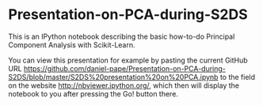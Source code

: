 Presentation-on-PCA-during-S2DS
===============================

This is an IPython notebook describing the basic how-to-do Principal Component Analysis with Scikit-Learn.

You can view this presentation for example by pasting the current GitHub URL https://github.com/daniel-pape/Presentation-on-PCA-during-S2DS/blob/master/S2DS%20presentation%20on%20PCA.ipynb to the field on the website http://nbviewer.ipython.org/, which then will display the notebook to you after pressing the Go! button there.

